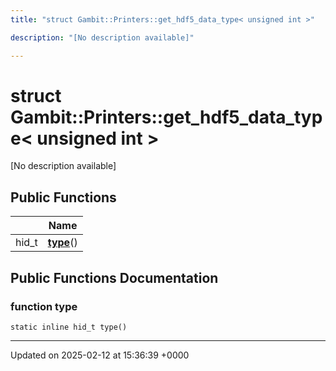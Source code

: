 ```yaml
---
title: "struct Gambit::Printers::get_hdf5_data_type< unsigned int >"

description: "[No description available]"

---
```


# struct Gambit::Printers::get_hdf5_data_type< unsigned int >



[No description available]

## Public Functions

|                | Name           |
| -------------- | -------------- |
| hid_t | **[type](/documentation/code/classes/structgambit_1_1printers_1_1get__hdf5__data__type_3_01unsigned_01int_01_4/#function-type)**() |

## Public Functions Documentation

### function type

```
static inline hid_t type()
```


-------------------------------

Updated on 2025-02-12 at 15:36:39 +0000